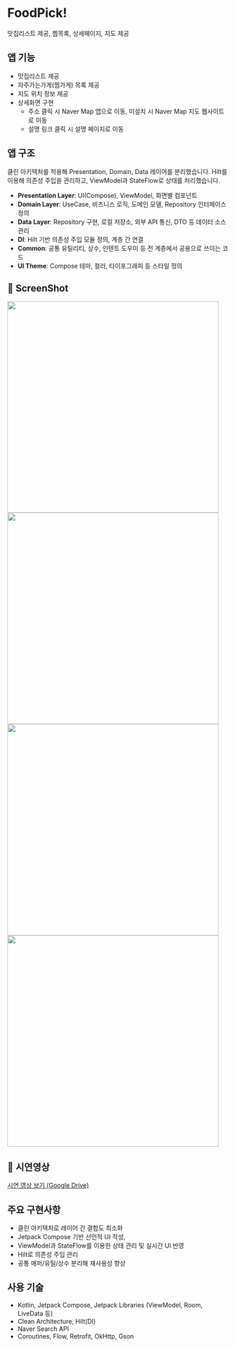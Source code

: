 # FoodPick!
맛집리스트 제공, 찜목록, 상세페이지, 지도 제공


## 앱 기능

- 맛집리스트 제공
- 자주가는가게(찜가게) 목록 제공
- 지도 위치 정보 제공
- 상세화면 구현
  - 주소 클릭 시 Naver Map 앱으로 이동, 미설치 시 Naver Map 지도 웹사이트로 이동
  - 설명 링크 클릭 시 설명 페이지로 이동

## 앱 구조

클린 아키텍처를 적용해 Presentation, Domain, Data 레이어를 분리했습니다.
Hilt를 이용해 의존성 주입을 관리하고, ViewModel과 StateFlow로 상태를 처리했습니다.

- **Presentation Layer**: UI(Compose), ViewModel, 화면별 컴포넌트
- **Domain Layer**: UseCase, 비즈니스 로직, 도메인 모델, Repository 인터페이스 정의
- **Data Layer**: Repository 구현, 로컬 저장소, 외부 API 통신, DTO 등 데이터 소스 관리
- **DI**: Hilt 기반 의존성 주입 모듈 정의, 계층 간 연결
- **Common**: 공통 유틸리티, 상수, 인텐트 도우미 등 전 계층에서 공용으로 쓰이는 코드
- **UI Theme**: Compose 테마, 컬러, 타이포그래피 등 스타일 정의


## 📸 ScreenShot

<img src="https://github.com/user-attachments/assets/4c4fe7ef-b7c2-4e23-acc7-6f484032d6e2" height="480">
<img src="https://github.com/user-attachments/assets/3e62d8a9-c9a5-4258-8fba-7b54007d89af" height="480">
<img src="https://github.com/user-attachments/assets/f99acbdd-c4d9-4538-af78-9bd068ba207c" height="480">
<img src="https://github.com/user-attachments/assets/65647c23-040b-4580-bd81-fa8dff145f83" height="480">

## 🎥 시연영상
[시연 영상 보기 (Google Drive)](https://drive.google.com/file/d/1ZZhl08OhQc11WYj1CrKMMecEVl2SC2HH/view?usp=sharing)


## 주요 구현사항

- 클린 아키텍처로 레이어 간 결합도 최소화
- Jetpack Compose 기반 선언적 UI 작성,
- ViewModel과 StateFlow를 이용한 상태 관리 및 실시간 UI 반영
- Hilt로 의존성 주입 관리
- 공통 매퍼/유틸/상수 분리해 재사용성 향상

## 사용 기술

- Kotlin, Jetpack Compose, Jetpack Libraries (ViewModel, Room, LiveData 등)
- Clean Architecture, Hilt(DI)
- Naver Search API
- Coroutines, Flow, Retrofit, OkHttp, Gson
